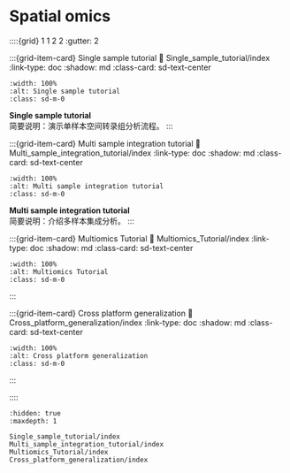# Spatial omics

::::{grid} 1 1 2 2
:gutter: 2

:::{grid-item-card} Single sample tutorial
:link: Single_sample_tutorial/index
:link-type: doc
:shadow: md
:class-card: sd-text-center

```{image} ../../../../_static/images/single_sample.jpg
:width: 100%
:alt: Single sample tutorial
:class: sd-m-0
```

**Single sample tutorial**  
简要说明：演示单样本空间转录组分析流程。
:::

:::{grid-item-card} Multi sample integration tutorial
:link: Multi_sample_integration_tutorial/index
:link-type: doc
:shadow: md
:class-card: sd-text-center

```{image} ../../../../_static/images/modal_sample.jpg
:width: 100%
:alt: Multi sample integration tutorial
:class: sd-m-0
```

**Multi sample integration tutorial**  
简要说明：介绍多样本集成分析。
:::

:::{grid-item-card} Multiomics Tutorial
:link: Multiomics_Tutorial/index
:link-type: doc
:shadow: md
:class-card: sd-text-center

```{image} ../../../../_static/images/multi_omics.jpg
:width: 100%
:alt: Multiomics Tutorial
:class: sd-m-0
```


:::

:::{grid-item-card} Cross platform generalization
:link: Cross_platform_generalization/index
:link-type: doc
:shadow: md
:class-card: sd-text-center

```{image} ../../../../_static/images/trained_salap.jpg
:width: 100%
:alt: Cross platform generalization
:class: sd-m-0
```

:::

::::

```{toctree}
:hidden: true
:maxdepth: 1

Single_sample_tutorial/index
Multi_sample_integration_tutorial/index
Multiomics_Tutorial/index
Cross_platform_generalization/index
```

